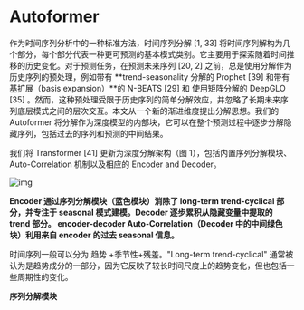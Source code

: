 # Autoformer

作为时间序列分析中的一种标准方法，时间序列分解 [1, 33] 将时间序列解构为几个部分，每个部分代表一种更可预测的基本模式类别。它主要用于探索随着时间推移的历史变化。对于预测任务，在预测未来序列 [20, 2] 之前，总是使用分解作为历史序列的预处理，例如带有 **trend-seasonality 分解的 Prophet [39] 和带有基扩展（basis expansion）**的 N-BEATS [29] 和 使用矩阵分解的 DeepGLO [35] 。然而，这种预处理受限于历史序列的简单分解效应，并忽略了长期未来序列底层模式之间的层次交互。本文从一个新的渐进维度提出分解思想。我们的 Autoformer 将分解作为深度模型的内部块，它可以在整个预测过程中逐步分解隐藏序列，包括过去的序列和预测的中间结果。

我们将 Transformer [41] 更新为深度分解架构（图 1），包括内置序列分解模块、Auto-Correlation 机制以及相应的 Encoder and Decoder。

![img](https://img-blog.csdnimg.cn/70ab912a1705487a83df332d022c52af.png)

**Encoder 通过序列分解模块（蓝色模块）消除了 long-term trend-cyclical 部分，并专注于 seasonal 模式建模。Decoder 逐步累积从隐藏变量中提取的 trend 部分。 encoder-decoder Auto-Correlation（Decoder 中的中间绿色块）利用来自 encoder 的过去 seasonal 信息。**

时间序列一般可以分为  趋势 +季节性+残差。"Long-term trend-cyclical" 通常被认为是趋势成分的一部分，因为它反映了较长时间尺度上的趋势变化，但也包括一些周期性的变化。

**序列分解模块**  